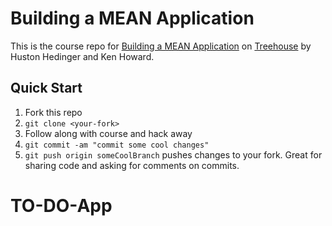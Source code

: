 
# Building a MEAN Application

This is the course repo for [Building a MEAN Application](https://teamtreehouse.com/library/building-a-mean-application) on [Treehouse](https://teamtreehouse.com/) by Huston Hedinger and Ken Howard.

## Quick Start

1. Fork this repo
1. `git clone <your-fork>`
1. Follow along with course and hack away
1. `git commit -am "commit some cool changes"`
1. `git push origin someCoolBranch` pushes changes to your fork. Great for sharing code and asking for comments on commits.
# TO-DO-App

